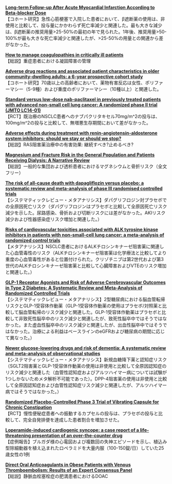 [**Long-term Follow-up After Acute Myocardial Infarction According to Beta-blocker Dose**](https://pubmed.ncbi.nlm.nih.gov/36822258/)  
【コホート研究】急性心筋梗塞で入院した患者において、β遮断薬の使用は、非使用と比較して、投与量にかかわらず死亡率減少と関連した。最も大きな減少は、β遮断薬の推奨用量>25-50%の最初の年で見られた。1年後、推奨用量>50-100%が最も大きな死亡率減少と関連したが、>25-50%の用量との関連から差がなかった。

[**How to manage coagulopathies in critically ill patients**](https://pubmed.ncbi.nlm.nih.gov/36808215/)  
【総説】重症患者における凝固障害の管理

[**Adverse drug reactions and associated patient characteristics in older community-dwelling adults: a 6-year prospective cohort study**](https://pubmed.ncbi.nlm.nih.gov/36823047/)  
【コホート研究】70歳以上の高齢者において、薬物有害反応は女性、ポリファーマシー（5-9種）および重度のポリファーマシー（10種以上）と関連した。

[**Standard versus low-dose nab-paclitaxel in previously treated patients with advanced non-small cell lung cancer: A randomized phase II trial (JMTO LC14-01)**](https://pubmed.ncbi.nlm.nih.gov/36807519/)  
【RCT】既治療のNSCLC患者へのナブパクリタキセル70mg/m^2の投与は、100mg/m^2の投与と比較して、無増悪生存期間において差がなかった。

[**Adverse effects during treatment with renin-angiotensin-aldosterone system inhibitors; should we stay or should we stop?**](https://pubmed.ncbi.nlm.nih.gov/36811640/)  
【総説】RAS阻害薬治療中の有害効果: 継続すべき?止めるべき?

[**Magnesium and Fracture Risk in the General Population and Patients Receiving Dialysis: A Narrative Review**](https://pubmed.ncbi.nlm.nih.gov/36814964/)  
【総説】一般的な集団および透析患者におけるマグネシウムと骨折リスク（全文フリー）

[**The risk of all-cause death with dapagliflozin versus placebo: a systematic review and meta-analysis of phase III randomised controlled trials**](https://pubmed.ncbi.nlm.nih.gov/36803188/)  
【システマティックレビュー・メタアナリシス】ダパグリフロジン対プラセボでの全原因死亡リスク（ダパグリフロジンはプラセボと比較して全原因死亡リスク減少を示した。尿路感染、骨折および切断リスクには差がなかった。AKIリスク減少および性器感染症リスク増加と関連した。）

[**Risks of cardiovascular toxicities associated with ALK tyrosine kinase inhibitors in patients with non-small-cell lung cancer: a meta-analysis of randomized control trials**](https://pubmed.ncbi.nlm.nih.gov/36803384/)  
【メタアナリシス】NSCLC患者におけるALKチロシンキナーゼ阻害薬に関連した心血管毒性のリスク（ALKチロシンキナーゼ阻害薬は化学療法と比較してより重度の心血管毒性があると位置付けられた。クリゾチニブは第2世代および第3世代のALKチロシンキナーゼ阻害薬と比較して心臓障害およびVTEのリスク増加と関連した。）

[**GLP-1 Receptor Agonists and Risk of Adverse Cerebrovascular Outcomes in Type 2 Diabetes: A Systematic Review and Meta-Analysis of Randomized Controlled Trials**](https://pubmed.ncbi.nlm.nih.gov/36800286/)  
【システマティックレビュー・メタアナリシス】2型糖尿病における脳血管転帰リスクとGLP-1受容体作動薬（GLP-1受容体作動薬の使用はプラセボ/対照薬と比較して脳血管転帰のリスク減少と関連した。GLP-1受容体作動薬はプラセボと比較して非致死性脳卒中のリスク減少と関連したが、致死性脳卒中ではそうではなかった。また虚血性脳卒中のリスク減少と関連したが、出血性脳卒中ではそうではなかった。治療による利益はベースラインのeGFRおよび糖尿病の期間に応じて異なった。）

[**Newer glucose-lowering drugs and risk of dementia: A systematic review and meta-analysis of observational studies**](https://pubmed.ncbi.nlm.nih.gov/36821780/)  
【システマティックレビュー・メタアナリシス】新規血糖降下薬と認知症リスク（SGLT2阻害薬とGLP-1受容体作動薬の使用は非使用と比較して全原因認知症のリスク減少と関連した（血管性認知症およびアルツハイマー病については試験が1つしかないためメタ解析不可能であった）。DPP-4阻害薬の使用は非使用と比較して全原因認知症および血管性認知症リスク減少と関連したが、アルツハイマー病ではそうではなかった。）

[**Randomized Placebo-Controlled Phase 3 Trial of Vibrating Capsule for Chronic Constipation**](https://pubmed.ncbi.nlm.nih.gov/36822371/)  
【RCT】慢性便秘症患者への振動するカプセルの投与は、プラセボの投与と比較して、完全自発排便を達成した患者割合を増加させた。

[**Loperamide-induced cardiogenic syncope: a case report of a life-threatening presentation of an over-the-counter drug**](https://pubmed.ncbi.nlm.nih.gov/36819880/)  
【症例報告】ブルガダ様の心電図および複数回の失神エピソードを示し、植込み型除細動器を植え込まれたロペラミドを大量内服（100-150錠/日）していた25歳女性の1例

[**Direct Oral Anticoagulants in Obese Patients with Venous Thromboembolism: Results of an Expert Consensus Panel**](https://pubmed.ncbi.nlm.nih.gov/36803697/)  
【総説】静脈血栓塞栓症の肥満患者におけるDOAC
